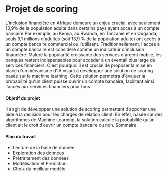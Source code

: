 
# Projet de scoring
 L'inclusion financière en Afrique demeure un enjeu crucial, avec seulement 13,9% de la population adulte dans certains pays ayant accès à un compte bancaire.Par exemple, au Kenya, au Rwanda, en Tanzanie et en Ouganda, seuls 9,1 millions d'adultes (soit 13,9 % de la population adulte) ont accès à un compte bancaire commercial ou l'utilisent. Traditionnellement, l'accès à un compte bancaire est considéré comme un indicateur d'inclusion financière. Malgré la popularité croissante des services d'argent mobile, les banques restent indispensables pour accéder à un éventail plus large de services financiers.  C'est pourquoi il est crucial de proposer la mise en place d'un mécanisme d'IA visant à développer une solution de scoring basée sur le machine learning. Cette solution permettra d'évaluer la probabilité qu'un client puisse ouvrir un compte bancaire, facilitant ainsi l'accès aux services financiers pour tous.

#### Objetif du projet

Il s’agit de développer une solution de scoring permettant d’apporter une aide à la décision pour les chargés de relation client. En effet, basée sur des algorithmes de Machine Learning, la solution calcule la probabilité qu’un client ait le droit d’ouvrir un compte bancaire ou non.
Sommaire

#### Plan du travail

   - Lecture de la base de donnée
   - Exploration des données
   - Prétraitement des données
   - Modélisation et Prediction
   - Choix du meilleur modèle



 